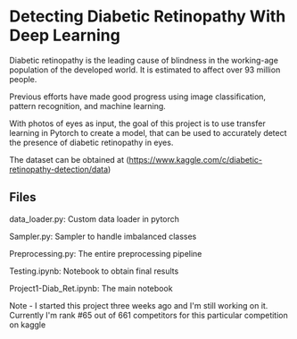 # Detecting Diabetic Retinopathy With Deep Learning

Diabetic retinopathy is the leading cause of blindness in the working-age population of the developed world. It is estimated to affect over 93 million people.

Previous efforts have made good progress using image classification, pattern recognition, and machine learning. 

With photos of eyes as input, the goal of this project is to use transfer learning in Pytorch to create a model, that can be used to accurately detect the presence of diabetic retinopathy in eyes.

The dataset can be obtained at (https://www.kaggle.com/c/diabetic-retinopathy-detection/data)

## Files

data_loader.py: Custom data loader in pytorch

Sampler.py: Sampler to handle imbalanced classes

Preprocessing.py: The entire preprocessing pipeline

Testing.ipynb: Notebook to obtain final results

Project1-Diab_Ret.ipynb: The main notebook

Note - I started this project three weeks ago and I'm still working on it. Currently I'm rank #65 out of 661 competitors for this particular competition on kaggle
